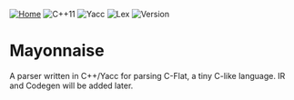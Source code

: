<a href="http://flowerdance.me/"><img alt="Home" src="https://img.shields.io/badge/Home-🌏-9cf"></a>
<img alt="C++11" src="https://img.shields.io/badge/Language-C%2B%2B11-red" />
<img alt="Yacc" src="https://img.shields.io/badge/Language-Yacc-brightgreen" />
<img alt="Lex" src="https://img.shields.io/badge/Language-Lex-yellow" />
<img alt="Version" src="https://img.shields.io/badge/Version-1.0-pink" />
<!--
<img alt="License" src="https://img.shields.io/badge/License-Apache--2.0-blue" /> 
-->

# Mayonnaise
A parser written in C++/Yacc for parsing C-Flat, a tiny C-like language. IR and Codegen will be added later.
